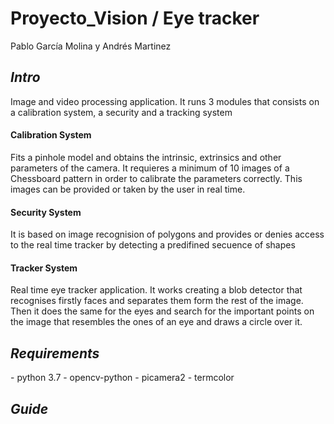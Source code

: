 # Proyecto_Vision / Eye tracker 

Pablo García Molina y Andrés Martinez

<h2> <em> Intro </em> </h2>
<p>Image and video processing application. It runs 3 modules that consists on a calibration system, a security and a tracking system</p>
<h4>Calibration System</h4>
<p> Fits a pinhole model and obtains the intrinsic, extrinsics and other parameters of the camera. It requieres a minimum of 10 images of 
a Chessboard pattern in order to calibrate the parameters correctly. This images can be provided or taken by the user in real time.</p>
<h4>Security System</h4>
<p>It is based on image recognision of polygons and provides or denies access to the real time tracker by detecting a predifined secuence of shapes</p>
<h4> Tracker System</h4>
<p>Real time eye tracker application. It works creating a blob detector that recognises firstly faces and separates them form the rest of the image. Then
it does the same for the eyes and search for the important points on the image that resembles the ones of an eye and draws a circle over it.</p>
<h2> <em> Requirements </em> </h2>
<p>
- python 3.7
- opencv-python
- picamera2
- termcolor
</p>
<h2> <em> Guide </em> </h2>
